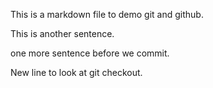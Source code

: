 This is a markdown file to demo git and github.

This is another sentence.

one more sentence before we commit.

New line to look at git checkout.